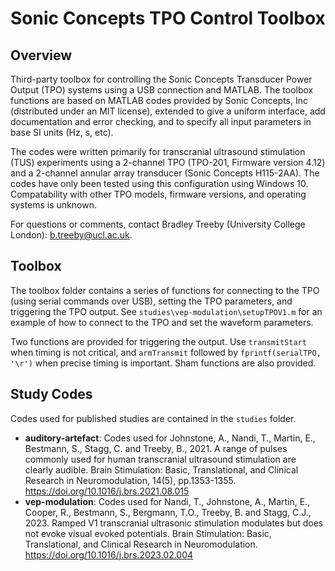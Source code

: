 # Sonic Concepts TPO Control Toolbox

## Overview

Third-party toolbox for controlling the Sonic Concepts Transducer Power Output (TPO) systems using a USB connection and MATLAB. The toolbox functions are based on MATLAB codes provided by Sonic Concepts, Inc (distributed under an MIT license), extended to give a uniform interface, add documentation and error checking, and to specify all input parameters in base SI units (Hz, s, etc).

The codes were written primarily for transcranial ultrasound stimulation (TUS) experiments using a 2-channel TPO (TPO-201, Firmware version 4.12) and a 2-channel annular array transducer (Sonic Concepts H115-2AA). The codes have only been tested using this configuration using Windows 10. Compatability with other TPO models, firmware versions, and operating systems is unknown.

For questions or comments, contact Bradley Treeby (University College London): b.treeby@ucl.ac.uk.

## Toolbox

The toolbox folder contains a series of functions for connecting to the TPO (using serial commands over USB), setting the TPO parameters, and triggering the TPO output. See `studies\vep-modulation\setupTPOV1.m` for an example of how to connect to the TPO and set the waveform parameters.

Two functions are provided for triggering the output. Use `transmitStart` when timing is not critical, and `armTransmit` followed by `fprintf(serialTPO, '\r')` when precise timing is important. Sham functions are also provided.

## Study Codes

Codes used for published studies are contained in the `studies` folder.

* **auditory-artefact**: Codes used for Johnstone, A., Nandi, T., Martin, E., Bestmann, S., Stagg, C. and Treeby, B., 2021. A range of pulses commonly used for human transcranial ultrasound stimulation are clearly audible. Brain Stimulation: Basic, Translational, and Clinical Research in Neuromodulation, 14(5), pp.1353-1355. https://doi.org/10.1016/j.brs.2021.08.015
* **vep-modulation**: Codes used for Nandi, T., Johnstone, A., Martin, E., Cooper, R., Bestmann, S., Bergmann, T.O., Treeby, B. and Stagg, C.J., 2023. Ramped V1 transcranial ultrasonic stimulation modulates but does not evoke visual evoked potentials. Brain Stimulation: Basic, Translational, and Clinical Research in Neuromodulation. https://doi.org/10.1016/j.brs.2023.02.004
